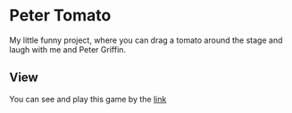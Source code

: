 # Peter Tomato

My little funny project, where you can drag a tomato around the stage and laugh with me and Peter Griffin.

## View
You can see and play this game by the [link](https://cherkasovaa.github.io/peter-tomato/)
